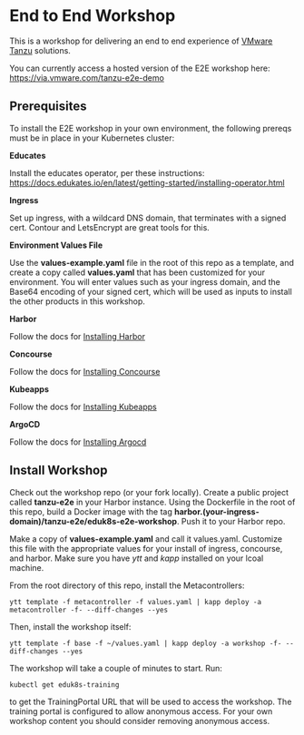 # End to End Workshop

This is a workshop for delivering an end to end experience of [VMware Tanzu](https://tanzu.vmware.com) solutions.

You can currently access a hosted version of the E2E workshop here: https://via.vmware.com/tanzu-e2e-demo

## Prerequisites

To install the E2E workshop in your own environment, the following prereqs must be in place in your Kubernetes cluster:

**Educates**

Install the educates operator, per these instructions: https://docs.edukates.io/en/latest/getting-started/installing-operator.html

**Ingress**

Set up ingress, with a wildcard DNS domain, that terminates with a signed cert. Contour and LetsEncrypt are great tools for this.

**Environment Values File**

Use the **values-example.yaml** file in the root of this repo as a template, and create a copy called **values.yaml** that has been customized for your environment. You will enter values such as your ingress domain, and the Base64 encoding of your signed cert, which will be used as inputs to install the other products in this workshop.

**Harbor**

Follow the docs for [Installing Harbor](install/harbor/README.md)

**Concourse**

Follow the docs for [Installing Concourse](install/concourse/README.md)

**Kubeapps**

Follow the docs for [Installing Kubeapps](install/kubeapps/README.md)

**ArgoCD**

Follow the docs for [Installing Argocd](install/argocd/README.md)

## Install Workshop

Check out the workshop repo (or your fork locally). Create a public project called **tanzu-e2e** in your Harbor instance. Using the Dockerfile in the root of this repo, build a Docker image with the tag **harbor.(your-ingress-domain)/tanzu-e2e/eduk8s-e2e-workshop**. Push it to your Harbor repo.

Make a copy of **values-example.yaml** and call it values.yaml. Customize this file with the appropriate values for your install of ingress, concourse, and harbor. Make sure you have *ytt* and *kapp* installed on your lcoal machine.

From the root directory of this repo, install the Metacontrollers:
```
ytt template -f metacontroller -f values.yaml | kapp deploy -a metacontroller -f- --diff-changes --yes
```

Then, install the workshop itself:
```
ytt template -f base -f ~/values.yaml | kapp deploy -a workshop -f- --diff-changes --yes
```

The workshop will take a couple of minutes to start. Run:
```
kubectl get eduk8s-training
```
to get the TrainingPortal URL that will be used to access the workshop. The training portal is configured to allow anonymous access. For your own
workshop content you should consider removing anonymous access.

